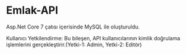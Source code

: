 # Emlak-API


Asp.Net Core 7 çatısı içerisinde MySQL ile oluşturuldu.

Kullanıcı Yetkilendirme: Bu bileşen, API kullanıcılarının kimlik doğrulama işlemlerini gerçekleştirir.(Yetki-1: Admin, Yetki-2: Editör)

